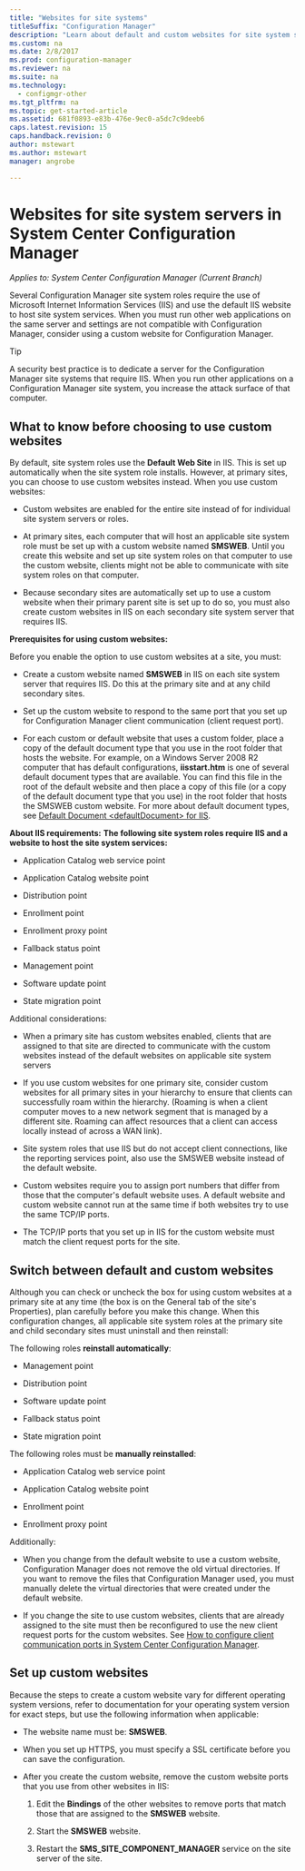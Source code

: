 ```yaml
---
title: "Websites for site systems"
titleSuffix: "Configuration Manager"
description: "Learn about default and custom websites for site system servers in System Center Configuration Manager."
ms.custom: na
ms.date: 2/8/2017
ms.prod: configuration-manager
ms.reviewer: na
ms.suite: na
ms.technology:
  - configmgr-other
ms.tgt_pltfrm: na
ms.topic: get-started-article
ms.assetid: 681f0893-e83b-476e-9ec0-a5dc7c9deeb6
caps.latest.revision: 15
caps.handback.revision: 0
author: mstewart
ms.author: mstewart
manager: angrobe

---
```

# Websites for site system servers in System Center Configuration Manager

*Applies to: System Center Configuration Manager (Current Branch)*

Several Configuration Manager site system roles require the use of Microsoft Internet Information Services (IIS) and use the default IIS website to host site system services. When you must run other web applications on the same server and settings are not compatible with Configuration Manager, consider using a custom website for Configuration Manager.  

> [!TIP]  
>  A security best practice is to dedicate a server for the Configuration Manager site systems that require IIS. When you run other applications on a Configuration Manager site system, you increase the attack surface of that computer.  




##  <a name="BKMK_What2Know"></a> What to know before choosing to use custom websites  
 By default, site system roles use the **Default Web Site** in IIS. This is set up automatically when the site system role installs. However, at primary sites, you can choose to use custom websites instead. When you use custom websites:  

-   Custom websites are enabled for the entire site instead of for individual site system servers or roles.  

-   At primary sites, each computer that will host an applicable site system role must be set up with a custom website named **SMSWEB**. Until you create this website and set up site system roles on that computer to use the custom website, clients might not be able to communicate with site system roles on that computer.  

-   Because secondary sites are automatically set up to use a custom website when their primary parent site is set up to do so, you must also create custom websites in IIS on each secondary site system server that requires IIS.  


  **Prerequisites for using custom websites:**  

 Before you enable the option to use custom websites at a site, you must:  

-   Create a custom website named **SMSWEB** in IIS on each site system server that requires IIS. Do this at the primary site and at any child secondary sites.  

-   Set up the custom website to respond to the same port that you set up for Configuration Manager client communication (client request port).  

-   For each custom or default website that uses a custom folder, place a copy of the default document type that you use in the root folder that hosts the website. For example, on a Windows Server 2008 R2 computer that has default configurations, **iisstart.htm** is one of several default document types that are available. You can find this file in the root of the default website and then place a copy of this file (or a copy of the default document type that you use) in the root folder that hosts the SMSWEB custom website. For more about default document types, see [Default Document &lt;defaultDocument\> for IIS](http://www.iis.net/configreference/system.webserver/defaultdocument).  

**About IIS requirements:**
**The following site system roles require IIS and a website to host the site system services:**  

-   Application Catalog web service point  

-   Application Catalog website point  

-   Distribution point  

-   Enrollment point  

-   Enrollment proxy point  

-   Fallback status point  

-   Management point  

-   Software update point  

-   State migration point  

Additional considerations:  

-   When a primary site has custom websites enabled, clients that are assigned to that site are directed to communicate with the custom websites instead of the default websites on applicable site system servers  

-   If you use custom websites for one primary site, consider custom websites for all primary sites in your hierarchy to ensure that clients can successfully roam within the hierarchy. (Roaming is when a client computer moves to a new network segment that is managed by a different site. Roaming can affect resources that a client can access locally instead of across a WAN link).  

-   Site system roles that use IIS but do not accept client connections, like the reporting services point, also use the SMSWEB website instead of the default website.  

-   Custom websites require you to assign port numbers that differ from those that the computer's default website uses. A default website and custom website cannot run at the same time if both websites try to use the same TCP/IP ports.  

-   The TCP/IP ports that you set up in IIS for the custom website must match the client request ports for the site.  

## Switch between default and custom websites  
Although you can check or uncheck the box for using custom websites at a primary site at any time (the box is on the General tab of the site's Properties), plan carefully before you make this change. When this configuration changes, all applicable site system roles at the primary site and child secondary sites must uninstall and then reinstall:  

The following roles **reinstall automatically**:  

-   Management point  

-   Distribution point  

-   Software update point  

-   Fallback status point  

-   State migration point  

The following roles must be **manually reinstalled**:  

-   Application Catalog web service point  

-   Application Catalog website point  

-   Enrollment point  

-   Enrollment proxy point  

Additionally:  

-   When you change from the default website to use a custom website, Configuration Manager does not remove the old virtual directories. If you want to remove the files that Configuration Manager used, you must manually delete the virtual directories that were created under the default website.  

-   If you change the site to use custom websites, clients that are already assigned to the site must then be reconfigured to use the new client request ports for the custom websites. See [How to configure client communication ports in System Center Configuration Manager](../../../core/clients/deploy/configure-client-communication-ports.md).  

## Set up custom websites  
Because the steps to create a custom website vary for different operating system versions, refer to documentation for your operating system version for exact steps, but use the following information when applicable:  

-   The website name must be: **SMSWEB**.  

-   When you set up HTTPS, you must specify a SSL certificate before you can save the configuration.  

-   After you create the custom website, remove the custom website ports that you use from other websites in IIS:  

    1.  Edit the **Bindings** of the other websites to remove ports that match those that are assigned to the **SMSWEB** website.  

    2.  Start the **SMSWEB** website.  

    3.  Restart the **SMS_SITE_COMPONENT_MANAGER** service on the site server of the site.  
